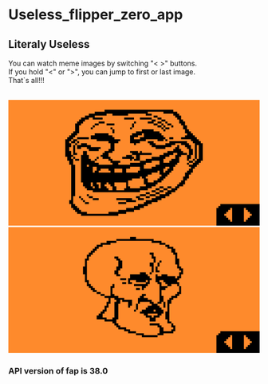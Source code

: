 # Useless_flipper_zero_app
## Literaly Useless

You can watch meme images by switching "< >" buttons.
</br>
If you hold "<" or ">", you can jump to first or last image.
</br>
That`s all!!!


</br>
<img styles="float:left;" src="screenshots/Screenshot-1.png"/>
</br>
<img styles="float:right;" src="screenshots/Screenshot-2.png"/>

### API version of fap is 38.0

